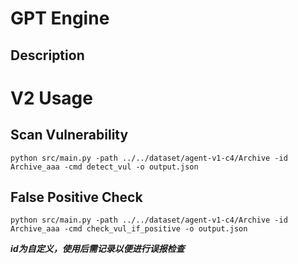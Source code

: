 # GPT Engine

## Description


# V2 Usage
## Scan Vulnerability
```shell
python src/main.py -path ../../dataset/agent-v1-c4/Archive -id Archive_aaa -cmd detect_vul -o output.json
```
## False Positive Check
```shell
python src/main.py -path ../../dataset/agent-v1-c4/Archive -id Archive_aaa -cmd check_vul_if_positive -o output.json
```
***id为自定义，使用后需记录以便进行误报检查***

